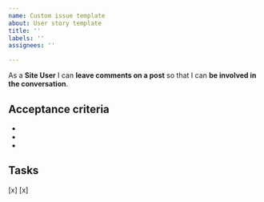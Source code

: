 ```yaml
---
name: Custom issue template
about: User story template
title: ''
labels: ''
assignees: ''

---
```


As a **Site User** I can **leave comments on a post** so that I can **be involved in the conversation**.


## Acceptance criteria
- 
- 
- 

## Tasks
[x]
[x]
